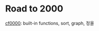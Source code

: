 # Road to 2000

[cf0000](https://github.com/star-bits/cf2000/blob/main/cf0000.ipynb): built-in functions, sort, graph, 정올 
